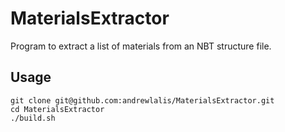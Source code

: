 # MaterialsExtractor
Program to extract a list of materials from an NBT structure file.

## Usage
```shell
git clone git@github.com:andrewlalis/MaterialsExtractor.git
cd MaterialsExtractor
./build.sh
```
